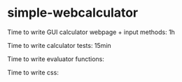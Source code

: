 # simple-webcalculator

Time to write GUI calculator webpage + input methods: 1h

Time to write calculator tests: 15min

Time to write evaluator functions:

Time to write css:
